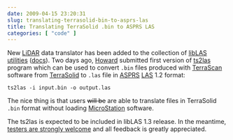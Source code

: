 ```yaml
---
date: 2009-04-15 23:20:31
slug: translating-terrasolid-bin-to-asprs-las
title: Translating TerraSolid .bin to ASPRS LAS
categories: [ "code" ]
---
```


New [LiDAR](http://en.wikipedia.org/wiki/LiDAR) data translator has been added to the collection of [libLAS](http://liblas.org/) [utilities](http://liblas.org/browser/trunk/apps/) ([docs](http://liblas.org/browser/trunk/doc)). Two days ago, [Howard](http://hobu.biz/) submitted first version of [ts2las](http://liblas.orgy/browser/trunk/apps/ts2las.cpp) program which can be used to convert `.bin` files produced with [TerraScan](https://lidarbb.cr.usgs.gov/index.php?showforum=30) software from [TerraSolid](http://www.terrasolid.fi/) to `.las` file in [ASPRS](http://www.asprs.org/) [LAS](http://www.asprs.org/society/committees/lidar/lidar_format.html) 1.2 format:




    
    ts2las -i input.bin -o output.las





The nice thing is that users <del>will be</del> are able to translate files in TerraSolid `.bin` format without loading [MicroStation](http://en.wikipedia.org/wiki/MicroStation) software.





The ts2las is expected to be included in libLAS 1.3 release. In the meantime, [testers are strongly welcome](http://lists.osgeo.org/pipermail/liblas-devel/2009-April/000457.html) and all feedback is greatly appreciated.
